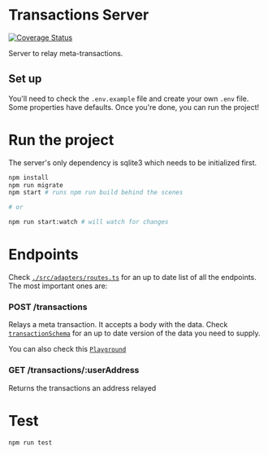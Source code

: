 # Transactions Server

[![Coverage Status](https://coveralls.io/repos/github/decentraland/transactions-server/badge.svg?branch=main)](https://coveralls.io/github/decentraland/transactions-server?branch=main)

Server to relay meta-transactions.

## Set up

You'll need to check the `.env.example` file and create your own `.env` file. Some properties have defaults. Once you're done, you can run the project!

# Run the project

The server's only dependency is sqlite3 which needs to be initialized first.

```bash
npm install
npm run migrate
npm start # runs npm run build behind the scenes

# or

npm run start:watch # will watch for changes
```

# Endpoints

Check [`./src/adapters/routes.ts`](https://github.com/decentraland/transactions-server/blob/master/src/adapters/routes.ts) for an up to date list of all the endpoints. The most important ones are:

### POST /transactions

Relays a meta transaction. It accepts a body with the data. Check [`transactionSchema`](https://github.com/decentraland/transactions-server/blob/master/src/types/transaction.ts#L31) for an up to date version of the data you need to supply.

You can also check this [`Playground`](https://web3playground.io/Qmd2WcPpBwM3NqBHL7VU8edU1M64cg1Y7TAPB67yfwsmuH)

### GET /transactions/:userAddress

Returns the transactions an address relayed

# Test

```bash
npm run test
```
